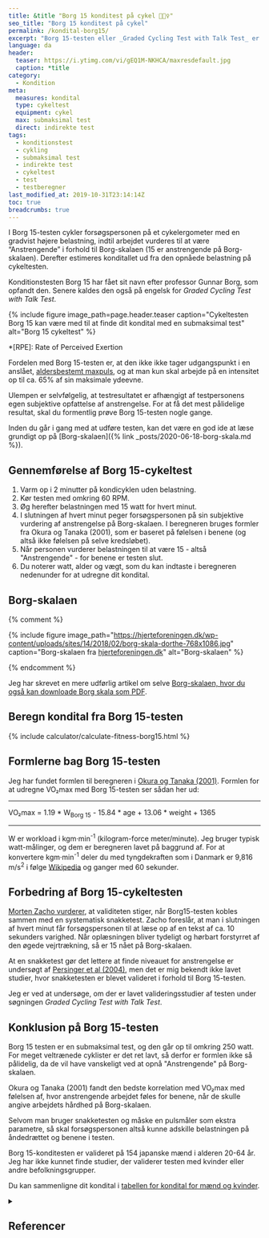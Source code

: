 ```yaml
---
title: &title "Borg 15 konditest på cykel 🚴🚴‍♀️"
seo_title: "Borg 15 konditest på cykel"
permalink: /kondital-borg15/
excerpt: "Borg 15-testen eller _Graded Cycling Test with Talk Test_ er en submaksimal konditest på cykel, hvor forsøgspersonens kondital estimeres ud fra en test på en ergometercykel."
language: da
header:
  teaser: https://i.ytimg.com/vi/gEQ1M-NKHCA/maxresdefault.jpg
  caption: *title
category:
  - Kondition
meta:
  measures: kondital
  type: cykeltest
  equipment: cykel
  max: submaksimal test
  direct: indirekte test
tags:
  - konditionstest
  - cykling
  - submaksimal test
  - indirekte test
  - cykeltest
  - test
  - testberegner
last_modified_at: 2019-10-31T23:14:14Z
toc: true
breadcrumbs: true
---
```


I Borg 15-testen cykler forsøgspersonen på et cykelergometer med en gradvist højere belastning, indtil arbejdet vurderes til at være “Anstrengende” i forhold til Borg-skalaen (15 er anstrengende på Borg-skalaen). Derefter estimeres konditallet ud fra den opnåede belastning på cykeltesten.

Konditionstesten Borg 15 har fået sit navn efter professor Gunnar Borg, som opfandt den. Senere kaldes den også på engelsk for _Graded Cycling Test with Talk Test_.

{% include figure image_path=page.header.teaser caption="Cykeltesten Borg 15 kan være med til at finde dit kondital med en submaksimal test" alt="Borg 15 cykeltest" %}

*[RPE]: Rate of Perceived Exertion

Fordelen med Borg 15-testen er, at den ikke ikke tager udgangspunkt i en anslået, [aldersbestemt maxpuls](/max-puls-beregner/), og at man kun skal arbejde på en intensitet op til ca. 65% af sin maksimale ydeevne.

Ulempen er selvfølgelig, at testresultatet er afhængigt af testpersonens egen subjektive opfattelse af anstrengelse. For at få det mest pålidelige resultat, skal du formentlig prøve Borg 15-testen nogle gange.

Inden du går i gang med at udføre testen, kan det være en god ide at læse grundigt op på [Borg-skalaen]({% link _posts/2020-06-18-borg-skala.md %}).

## Gennemførelse af Borg 15-cykeltest

1. Varm op i 2 minutter på kondicyklen uden belastning.
2. Kør testen med omkring 60 RPM.
3. Øg herefter belastningen med 15 watt for hvert minut.
4. I slutningen af hvert minut peger forsøgspersonen på sin subjektive vurdering af anstrengelse på Borg-skalaen. I beregneren bruges formler fra Okura og Tanaka (2001), som er baseret på følelsen i benene (og altså ikke følelsen på selve kredsløbet).
5. Når personen vurderer belastningen til at være 15 - altså "Anstrengende" - for benene er testen slut.
6. Du noterer watt, alder og vægt, som du kan indtaste i beregneren nedenunder for at udregne dit kondital.

## Borg-skalaen

{% comment %}

{% include figure image_path="https://hjerteforeningen.dk/wp-content/uploads/sites/14/2018/02/borg-skala-dorthe-768x1086.jpg" caption="Borg-skalaen fra [hjerteforeningen.dk](https://hjerteforeningen.dk)" alt="Borg-skalaen" %}

{% endcomment %}

Jeg har skrevet en mere udførlig artikel om selve [Borg-skalaen, hvor du også kan downloade Borg skala som PDF](/borg-skala/).

## Beregn kondital fra Borg 15-testen

{% include calculator/calculate-fitness-borg15.html %}

## Formlerne bag Borg 15-testen

Jeg har fundet formlen til beregneren i [Okura og Tanaka (2001)](https://doi.org/10.2114/jpa.20.255). Formlen for at udregne VO₂max med Borg 15-testen ser sådan her ud:

***

VO₂max = 1.19 * W<sub>Borg 15</sub> - 15.84 * age + 13.06 * weight + 1365

***

W er workload i kgm·min<sup>-1</sup> (kilogram-force meter/minute). Jeg bruger typisk watt-målinger, og dem er beregneren lavet på baggrund af. For at konvertere kgm·min<sup>-1</sup> deler du med tyngdekraften som i Danmark er 9,816 m/s<sup>2</sup> i følge [Wikipedia](https://da.wikipedia.org/wiki/Tyngdeacceleration) og ganger med 60 sekunder.

## Forbedring af Borg 15-cykeltesten

[Morten Zacho vurderer](https://www.motion-online.dk/borg-15-test/), at validiteten stiger, når Borg15-testen kobles sammen med en systematisk snakketest. Zacho foreslår, at man i slutningen af hvert minut får forsøgspersonen til at læse op af en tekst af ca. 10 sekunders varighed. Når oplæsningen bliver tydeligt og hørbart forstyrret af den øgede vejrtrækning, så er 15 nået på Borg-skalaen.

At en snakketest gør det lettere at finde niveauet for anstrengelse er undersøgt af [Persinger et al (2004)](https://pubmed.ncbi.nlm.nih.gov/15354048/), men det er mig bekendt ikke lavet studier, hvor snakketesten er blevet valideret i forhold til Borg 15-testen.

Jeg er ved at undersøge, om der er lavet valideringsstudier af testen under søgningen _Graded Cycling Test with Talk Test_.

## Konklusion på Borg 15-testen

Borg 15 testen er en submaksimal test, og den går op til omkring 250 watt. For meget veltrænede cyklister er det ret lavt, så derfor er formlen ikke så pålidelig, da de vil have vanskeligt ved at opnå "Anstrengende" på Borg-skalaen.

Okura og Tanaka (2001) fandt den bedste korrelation med VO₂max med følelsen af, hvor anstrengende arbejdet føles for benene, når de skulle angive arbejdets hårdhed på Borg-skalaen.

Selvom man bruger snakketesten og måske en pulsmåler som ekstra parametre, så skal forsøgspersonen altså kunne adskille belastningen på åndedrættet og benene i testen.

Borg 15-konditesten er valideret på 154 japanske mænd i alderen 20-64 år. Jeg har ikke kunnet finde studier, der validerer testen med kvinder eller andre befolkningsgrupper.

Du kan sammenligne dit kondital i [tabellen for kondital for mænd og kvinder](/kondital/).

<details markdown="1" class="references">
  <summary><h2 id="references">Referencer</h2></summary>

- Okura, T., og K. Tanaka. 2001. “A Unique Method for Predicting Cardiorespiratory Fitness Using Rating of Perceived Exertion”. Journal of Physiological Anthropology and Applied Human Science 20 (5): 255–61. <https://doi.org/10.2114/jpa.20.255>.
- R, Persinger, Foster C, Gibson M, Fater Dc, og Porcari Jp. 2004. “Consistency of the Talk Test for Exercise Prescription”. Medicine and Science in Sports and Exercise. Med Sci Sports Exerc. september 2004. <https://pubmed.ncbi.nlm.nih.gov/15354048/>.
</details>
